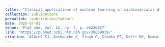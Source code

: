 ```yaml
---
title:  "Clinical applications of machine learning in cardiovascular disease and its relevance to cardiac imaging"
collection: publications
permalink: /publication/fakeurl
date: 2020-07-01
venue: 'PloS one, vol. 15, no. 7, p. e0236827'
link: 'https://pubmed.ncbi.nlm.nih.gov/30060039/'
citation: 'AlAref SJ, Anchouche K, Singh G, Slomka PJ, Kolli KK, Kumar A, <b> Pandey M</b>, Maliakal G, van Rosendael AR, Beecy AN, et al.<i> Eur Heart J. 2019 Jun 21;40(24):1975-1986. </i> doi: 10.1093/eurheartj/ehy404. PMID: 30060039.'
---
```



